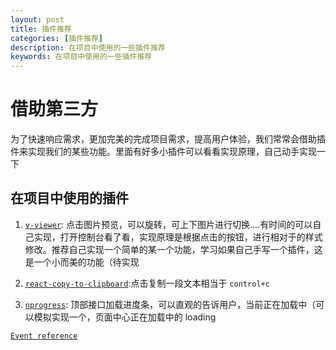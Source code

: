 ```yaml
---
layout: post
title: 插件推荐
categories: [插件推荐]
description: 在项目中使用的一些插件推荐
keywords: 在项目中使用的一些插件推荐
---
```


# 借助第三方

为了快速响应需求，更加完美的完成项目需求，提高用户体验，我们常常会借助插件来实现我们的某些功能。里面有好多小插件可以看看实现原理，自己动手实现一下

## 在项目中使用的插件

1. [`v-viewer`](https://github.com/mirari/v-viewer): 点击图片预览，可以旋转，可上下图片进行切换....有时间的可以自己实现，打开控制台看了看，实现原理是根据点击的按钮，进行相对于的样式修改。推荐自己实现一个简单的某一个功能，学习如果自己手写一个插件，这是一个小而美的功能（待实现

2. [`react-copy-to-clipboard`](https://www.npmjs.com/package/react-copy-to-clipboard):点击复制一段文本相当于 `control+c`

3. [`nprogress`](https://www.npmjs.com/package/nprogress): 顶部接口加载进度条，可以直观的告诉用户，当前正在加载中（可以模拟实现一个，页面中心正在加载中的 loading

[`Event reference`](https://developer.mozilla.org/zh-CN/docs/Web/Events)

